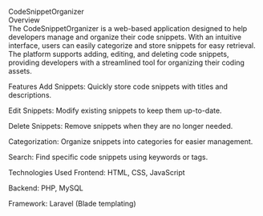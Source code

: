 CodeSnippetOrganizer <br/>
Overview <br/>
The CodeSnippetOrganizer is a web-based application designed to help developers manage and organize their code snippets. With an intuitive interface, users can easily categorize and store snippets for easy retrieval. The platform supports adding, editing, and deleting code snippets, providing developers with a streamlined tool for organizing their coding assets.

Features
Add Snippets: Quickly store code snippets with titles and descriptions.

Edit Snippets: Modify existing snippets to keep them up-to-date.

Delete Snippets: Remove snippets when they are no longer needed.

Categorization: Organize snippets into categories for easier management.

Search: Find specific code snippets using keywords or tags.

Technologies Used
Frontend: HTML, CSS, JavaScript

Backend: PHP, MySQL

Framework: Laravel (Blade templating)
